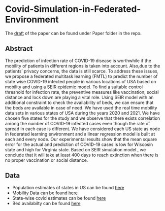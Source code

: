 # Covid-Simulation-in-Federated-Environment

The [draft](https://github.com/nehalmuthu/Covid-Simulation-in-Federated-Environment/blob/master/Paper/draft.pdf) of the paper can be found under Paper folder in the repo. 

## Abstract 
The prediction of infection rate of COVID-19 disease is worthwhile if the mobility of patients in different regions is taken into account. Also,due to the patients’ privacy concerns, the data is still scarce. To address these issues, we propose a federated multitask learning (FMTL) to predict the number of state wise COVID-19 infected people in various locations of USA based on mobility and using a SEIR epidemic model. To find a suitable control threshold for infection rate, the preventive measures like vaccination, social distance and lock down are playing a vital role. Using SEIR model with an additional constraint to check the availability of beds, we can ensure that the beds are available in case of need. We have used the real time mobility data sets in various states of USA during the years 2020 and 2021. We have chosen five states for the study and we observe that there exists correlation among the number of COVID-19 infected cases even though the rate of spread in each case is different. We have considered each US state as node in federated learning environment and a linear regression model is built at each and every node. Our experimental results show that the mean square error for the actual and prediction of COVID-19 cases is low for Wiscosin state and high for Virginia state. Based on SEIR simulation model , we conclude that it will take at least 400 days to reach extinction when there is no proper vaccination or social distance.

## Data
- Population estimates of states in US can be found [here](https://www.census.gov/programs-surveys/popest/technical-documentation/research/evaluation-estimates/2020-evaluation-estimates/2010s-totals-national.html)
- Mobility Data can be found [here](https://www.google.com/covid19/mobility/index.html?hl=en)
- State-wise covid estimates can be found [here](https://github.com/nytimes/covid-19-data)
- Bed availabilty can be found [here](https://healthdata.gov/browse?q=bed)

